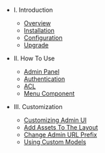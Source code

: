 - I. Introduction
    - [Overview](README.md)
    - [Installation](installation.md)
    - [Configuration](configuration.md)
    - [Upgrade](upgrade.md)

- II. How To Use
    - [Admin Panel](admin-panel.md)
    - [Authentication](admin-authentication.md)
    - [ACL](acl.md) 
    - [Menu Component](menu.md)

- III. Customization
    - [Customizing Admin UI](customize-admin-ui.md)
    - [Add Assets To The Layout](assets.md)
    - [Change Admin URL Prefix](change-url-prefix.md)
    - [Using Custom Models](models.md)

